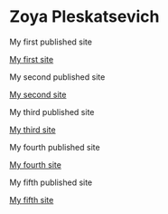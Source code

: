 

# Zoya Pleskatsevich
My first published site

[My first site](https://izofiya.github.io/FirstSite/ "My first site")

My second published site

[My second site](https://izofiya.github.io/siteAboutCuisines/ "My second site")

My third published site

[My third site](https://izofiya.github.io/clouds/ "My third site")

My fourth published site

[My fourth site](https://izofiya.github.io/siteAboutGirlAndDog/ "My fourth site")

My fifth published site

[My fifth site](https://izofiya.github.io/weatherApp/ "My fifth site")

